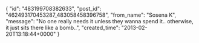  {
   "id": "483199708382633",
   "post_id": "462493170453287_483058458396758",
   "from_name": "Sosena K",
   "message": "No one really needs it unless they wanna spend it.. otherwise, it just sits there like a bomb..",
   "created_time": "2013-02-20T13:18:44+0000"
 }
